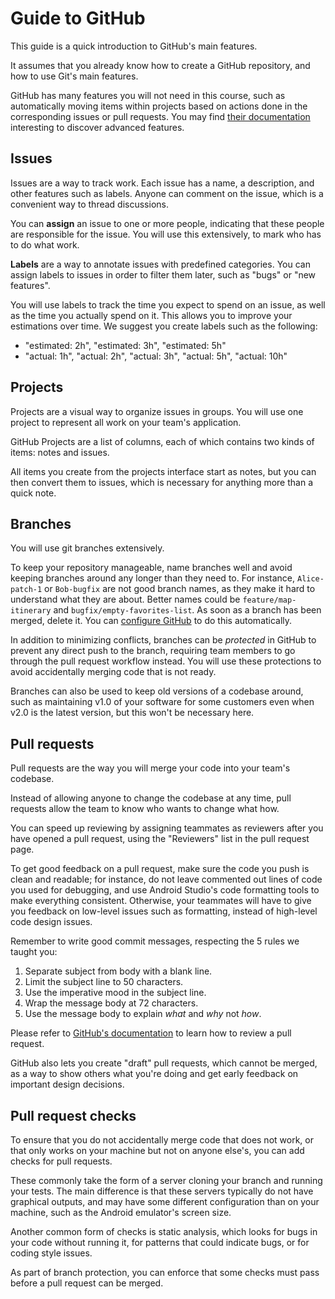 # Guide to GitHub

This guide is a quick introduction to GitHub's main features.

It assumes that you already know how to create a GitHub repository, and how to use Git's main features.

GitHub has many features you will not need in this course, such as automatically moving items within projects based on actions done in the corresponding issues or pull requests.
You may find [their documentation](https://docs.github.com/en/github) interesting to discover advanced features.


## Issues

Issues are a way to track work.
Each issue has a name, a description, and other features such as labels.
Anyone can comment on the issue, which is a convenient way to thread discussions.

You can **assign** an issue to one or more people, indicating that these people are responsible for the issue.
You will use this extensively, to mark who has to do what work.

**Labels** are a way to annotate issues with predefined categories.
You can assign labels to issues in order to filter them later, such as "bugs" or "new features".

You will use labels to track the time you expect to spend on an issue, as well as the time you actually spend on it.
This allows you to improve your estimations over time. We suggest you create labels such as the following:
- "estimated: 2h", "estimated: 3h", "estimated: 5h"
- "actual: 1h", "actual: 2h", "actual: 3h", "actual: 5h", "actual: 10h"


## Projects

Projects are a visual way to organize issues in groups. You will use one project to represent all work on your team's application.

GitHub Projects are a list of columns, each of which contains two kinds of items: notes and issues.

All items you create from the projects interface start as notes, but you can then convert them to issues, which is necessary for anything more than a quick note.


## Branches

You will use git branches extensively.

To keep your repository manageable, name branches well and avoid keeping branches around any longer than they need to.
For instance, `Alice-patch-1` or `Bob-bugfix` are not good branch names, as they make it hard to understand what they are about.
Better names could be `feature/map-itinerary` and `bugfix/empty-favorites-list`.
As soon as a branch has been merged, delete it. You can [configure GitHub](https://docs.github.com/en/github/administering-a-repository/managing-the-automatic-deletion-of-branches) to do this automatically.

In addition to minimizing conflicts, branches can be _protected_ in GitHub to prevent any direct push to the branch, requiring team members to go through the pull request workflow instead.
You will use these protections to avoid accidentally merging code that is not ready.

Branches can also be used to keep old versions of a codebase around, such as maintaining v1.0 of your software for some customers even when v2.0 is the latest version, but this won't be necessary here.


## Pull requests

Pull requests are the way you will merge your code into your team's codebase.

Instead of allowing anyone to change the codebase at any time, pull requests allow the team to know who wants to change what how.

You can speed up reviewing by assigning teammates as reviewers after you have opened a pull request, using the "Reviewers" list in the pull request page.

To get good feedback on a pull request, make sure the code you push is clean and readable; for instance, do not leave commented out lines of code you used for debugging, and use Android Studio's code formatting tools to make everything consistent.
Otherwise, your teammates will have to give you feedback on low-level issues such as formatting, instead of high-level code design issues.

Remember to write good commit messages, respecting the 5 rules we taught you:

1. Separate subject from body with a blank line.
2. Limit the subject line to 50 characters.
3. Use the imperative mood in the subject line.
4. Wrap the message body at 72 characters.
5. Use the message body to explain _what_ and _why_ not _how_.

Please refer to [GitHub's documentation](https://docs.github.com/en/github/collaborating-with-issues-and-pull-requests/reviewing-proposed-changes-in-a-pull-request) to learn how to review a pull request.

GitHub also lets you create "draft" pull requests, which cannot be merged, as a way to show others what you're doing and get early feedback on important design decisions.


## Pull request checks

To ensure that you do not accidentally merge code that does not work, or that only works on your machine but not on anyone else's, you can add checks for pull requests.

These commonly take the form of a server cloning your branch and running your tests.
The main difference is that these servers typically do not have graphical outputs, and may have some different configuration than on your machine, such as the Android emulator's screen size.

Another common form of checks is static analysis, which looks for bugs in your code without running it, for patterns that could indicate bugs, or for coding style issues.

As part of branch protection, you can enforce that some checks must pass before a pull request can be merged.
